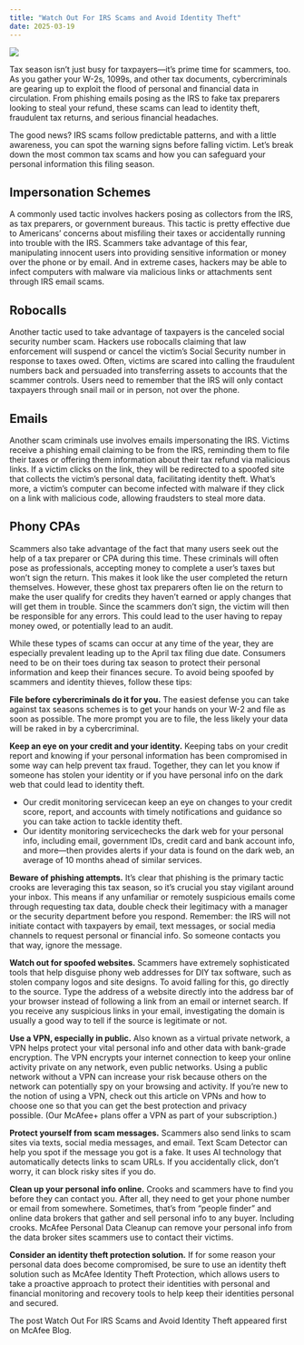 ```yaml
---
title: "Watch Out For IRS Scams and Avoid Identity Theft"
date: 2025-03-19
---
```


![](https://www.mcafee.com/blogs/wp-content/uploads/2025/03/614x460_Thumbnail_Tax-Season-2025-2-300x225.png)

Tax season isn’t just busy for taxpayers—it’s prime time for scammers, too. As you gather your W-2s, 1099s, and other tax documents, cybercriminals are gearing up to exploit the flood of personal and financial data in circulation. From phishing emails posing as the IRS to fake tax preparers looking to steal your refund, these scams can lead to identity theft, fraudulent tax returns, and serious financial headaches. 

The good news? IRS scams follow predictable patterns, and with a little awareness, you can spot the warning signs before falling victim. Let’s break down the most common tax scams and how you can safeguard your personal information this filing season. 

## Impersonation Schemes

A commonly used tactic involves hackers posing as collectors from the IRS, as tax preparers, or government bureaus. This tactic is pretty effective due to Americans’ concerns about misfiling their taxes or accidentally running into trouble with the IRS. Scammers take advantage of this fear, manipulating innocent users into providing sensitive information or money over the phone or by email. And in extreme cases, hackers may be able to infect computers with malware via malicious links or attachments sent through IRS email scams.

## Robocalls

Another tactic used to take advantage of taxpayers is the canceled social security number scam. Hackers use robocalls claiming that law enforcement will suspend or cancel the victim’s Social Security number in response to taxes owed. Often, victims are scared into calling the fraudulent numbers back and persuaded into transferring assets to accounts that the scammer controls. Users need to remember that the IRS will only contact taxpayers through snail mail or in person, not over the phone.

## Emails

Another scam criminals use involves emails impersonating the IRS. Victims receive a phishing email claiming to be from the IRS, reminding them to file their taxes or offering them information about their tax refund via malicious links. If a victim clicks on the link, they will be redirected to a spoofed site that collects the victim’s personal data, facilitating identity theft. What’s more, a victim’s computer can become infected with malware if they click on a link with malicious code, allowing fraudsters to steal more data.

## Phony CPAs

Scammers also take advantage of the fact that many users seek out the help of a tax preparer or CPA during this time. These criminals will often pose as professionals, accepting money to complete a user’s taxes but won’t sign the return. This makes it look like the user completed the return themselves. However, these ghost tax preparers often lie on the return to make the user qualify for credits they haven’t earned or apply changes that will get them in trouble. Since the scammers don’t sign, the victim will then be responsible for any errors. This could lead to the user having to repay money owed, or potentially lead to an audit.

While these types of scams can occur at any time of the year, they are especially prevalent leading up to the April tax filing due date. Consumers need to be on their toes during tax season to protect their personal information and keep their finances secure. To avoid being spoofed by scammers and identity thieves, follow these tips:

**File before cybercriminals do it for you.** The easiest defense you can take against tax seasons schemes is to get your hands on your W-2 and file as soon as possible. The more prompt you are to file, the less likely your data will be raked in by a cybercriminal.

**Keep an eye on your credit and your identity.** Keeping tabs on your credit report and knowing if your personal information has been compromised in some way can help prevent tax fraud. Together, they can let you know if someone has stolen your identity or if you have personal info on the dark web that could lead to identity theft.

- Our credit monitoring servicecan keep an eye on changes to your credit score, report, and accounts with timely notifications and guidance so you can take action to tackle identity theft.
- Our identity monitoring servicechecks the dark web for your personal info, including email, government IDs, credit card and bank account info, and more—then provides alerts if your data is found on the dark web, an average of 10 months ahead of similar services.​

**Beware of phishing attempts.** It’s clear that phishing is the primary tactic crooks are leveraging this tax season, so it’s crucial you stay vigilant around your inbox. This means if any unfamiliar or remotely suspicious emails come through requesting tax data, double check their legitimacy with a manager or the security department before you respond. Remember: the IRS will not initiate contact with taxpayers by email, text messages, or social media channels to request personal or financial info. So someone contacts you that way, ignore the message.

**Watch out for spoofed websites.** Scammers have extremely sophisticated tools that help disguise phony web addresses for DIY tax software, such as stolen company logos and site designs. To avoid falling for this, go directly to the source. Type the address of a website directly into the address bar of your browser instead of following a link from an email or internet search. If you receive any suspicious links in your email, investigating the domain is usually a good way to tell if the source is legitimate or not.

**Use a VPN, especially in public.** Also known as a virtual private network, a VPN helps protect your vital personal info and other data with bank-grade encryption. The VPN encrypts your internet connection to keep your online activity private on any network, even public networks. Using a public network without a VPN can increase your risk because others on the network can potentially spy on your browsing and activity. If you’re new to the notion of using a VPN, check out this article on VPNs and how to choose one so that you can get the best protection and privacy possible. (Our McAfee+ plans offer a VPN as part of your subscription.)

**Protect yourself from scam messages.** Scammers also send links to scam sites via texts, social media messages, and email. Text Scam Detector can help you spot if the message you got is a fake. It uses AI technology that automatically detects links to scam URLs. If you accidentally click, don’t worry, it can block risky sites if you do.

**Clean up your personal info online.** Crooks and scammers have to find you before they can contact you. After all, they need to get your phone number or email from somewhere. Sometimes, that’s from “people finder” and online data brokers that gather and sell personal info to any buyer. Including crooks. McAfee Personal Data Cleanup can remove your personal info from the data broker sites scammers use to contact their victims.

**Consider an identity theft protection solution.** If for some reason your personal data does become compromised, be sure to use an identity theft solution such as McAfee Identity Theft Protection, which allows users to take a proactive approach to protect their identities with personal and financial monitoring and recovery tools to help keep their identities personal and secured.

The post Watch Out For IRS Scams and Avoid Identity Theft appeared first on McAfee Blog.
